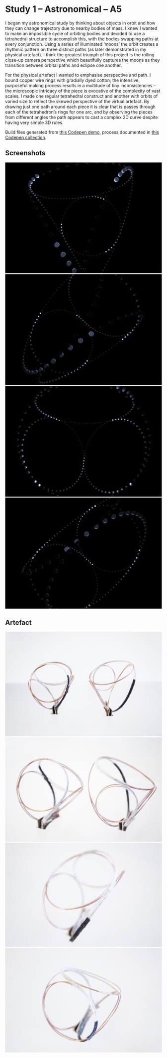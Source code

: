 # Study 1 – Astronomical – A5

I began my astronomical study by thinking about objects in orbit and how they can change trajectory due to nearby bodies of mass. I knew I wanted to make an impossible cycle of orbiting bodies and decided to use a tetrahedral structure to accomplish this, with the bodies swapping paths at every conjunction. Using a series of illuminated ‘moons’ the orbit creates a rhythmic pattern on three distinct paths (as later demonstrated in my physical artefact). I think the greatest triumph of this project is the rolling close-up camera perspective which beautifully captures the moons as they transition between orbital paths and eclipse one another.

For the physical artefact I wanted to emphasise perspective and path. I bound copper wire rings with gradially dyed cotton; the intensive, purposeful making process results in a multitude of tiny inconsistencies – the microscopic intricacy of the piece is evocative of the complexity of vast scales. I made one regular tetrahedral construct and another with orbits of varied size to reflect the skewed perspective of the virtual artefact. By drawing just one path around each piece it is clear that is passes through each of the tetrahedron’s rings for one arc, and by observing the pieces from different angles the path appears to cast a complex 2D curve despite having very simple 3D rules.

Build files generated from [this Codepen demo](http://codepen.io/pouretrebelle/pen/b7bb4b12a2aacb0ccc59a0bebed0a681?editors=0010), process documented in [this Codepen collection](http://codepen.io/collection/c00f9333aecf5006e8abd269f88f5a74/).

## Screenshots

![Screenshot 1](/1-astronomical/screenshots/screenshot1.jpg?raw=true)
![Screenshot 2](/1-astronomical/screenshots/screenshot2.jpg?raw=true)
![Screenshot 3](/1-astronomical/screenshots/screenshot3.jpg?raw=true)
![Screenshot 4](/1-astronomical/screenshots/screenshot4.jpg?raw=true)

## Artefact

![Photo 1](/1-astronomical/artefact/photo1.jpg?raw=true)
![Photo 2](/1-astronomical/artefact/photo2.jpg?raw=true)
![Photo 3](/1-astronomical/artefact/photo3.jpg?raw=true)
![Photo 4](/1-astronomical/artefact/photo4.jpg?raw=true)
